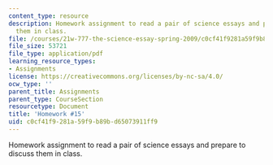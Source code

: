```yaml
---
content_type: resource
description: Homework assignment to read a pair of science essays and prepare to discuss
  them in class.
file: /courses/21w-777-the-science-essay-spring-2009/c0cf41f9281a59f9b89bd65073911ff9_MIT21W_777s09_assn13_hw15.pdf
file_size: 53721
file_type: application/pdf
learning_resource_types:
- Assignments
license: https://creativecommons.org/licenses/by-nc-sa/4.0/
ocw_type: ''
parent_title: Assignments
parent_type: CourseSection
resourcetype: Document
title: 'Homework #15'
uid: c0cf41f9-281a-59f9-b89b-d65073911ff9
---
```

Homework assignment to read a pair of science essays and prepare to discuss them in class.